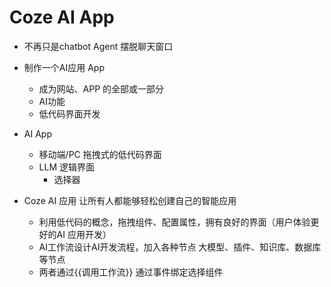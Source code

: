 # Coze AI App

- 不再只是chatbot Agent
  摆脱聊天窗口
- 制作一个AI应用 App
  - 成为网站、APP 的全部或一部分
  - AI功能
  - 低代码界面开发

- AI App
  - 移动端/PC 拖拽式的低代码界面
  - LLM 逻辑界面
    - 选择器

- Coze AI 应用 让所有人都能够轻松创建自己的智能应用
  - 利用低代码的概念，拖拽组件、配置属性，拥有良好的界面（用户体验更好的AI 应用开发）
  - AI工作流设计AI开发流程，加入各种节点 大模型、插件、知识库、数据库等节点
  - 两者通过{{调用工作流}} 通过事件绑定选择组件